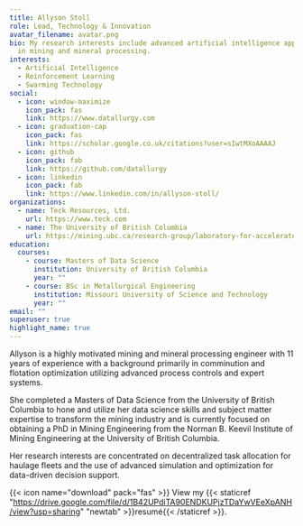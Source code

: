 ```yaml
---
title: Allyson Stoll
role: Lead, Technology & Innovation
avatar_filename: avatar.png
bio: My research interests include advanced artificial intelligence applications
  in mining and mineral processing.
interests:
  - Artificial Intelligence
  - Reinforcement Learning
  - Swarming Technology
social:
  - icon: window-maximize
    icon_pack: fas
    link: https://www.datallurgy.com
  - icon: graduation-cap
    icon_pack: fas
    link: https://scholar.google.co.uk/citations?user=sIwtMXoAAAAJ
  - icon: github
    icon_pack: fab
    link: https://github.com/datallurgy
  - icon: linkedin
    icon_pack: fab
    link: https://www.linkedin.com/in/allyson-stoll/
organizations:
  - name: Teck Resources, Ltd.
    url: https://www.teck.com
  - name: The University of British Columbia
    url: https://mining.ubc.ca/research-group/laboratory-for-accelerated-discovery-in-resource-engineering-adre-lab/
education:
  courses:
    - course: Masters of Data Science
      institution: University of British Columbia
      year: ""
    - course: BSc in Metallurgical Engineering
      institution: Missouri University of Science and Technology
      year: ""
email: ""
superuser: true
highlight_name: true
---
```

Allyson is a highly motivated mining and mineral processing engineer with 11 years of experience with a background primarily in comminution and flotation optimization utilizing advanced process controls and expert systems.

She completed a Masters of Data Science from the University of British Columbia to hone and utilize her data science skills and subject matter expertise to transform the mining industry and is currently focused on obtaining a PhD in Mining Engineering from the Norman B. Keevil Institute of Mining Engineering at the University of British Columbia.

Her research interests are concentrated on decentralized task allocation for haulage fleets and the use of advanced simulation and optimization for data-driven decision support. 

{{< icon name="download" pack="fas" >}} View my {{< staticref "https://drive.google.com/file/d/1B42UPdiTA90ENDKUPjzTDaYwVEeXpANH/view?usp=sharing" "newtab" >}}resumé{{< /staticref >}}.